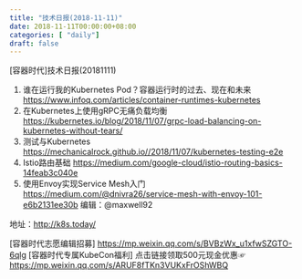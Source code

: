 ```yaml
--- 
title: "技术日报(2018-11-11)" 
date: 2018-11-11T00:00:00+08:00
categories: [ "daily"]
draft: false
---
```

[容器时代]技术日报(20181111)

1. 谁在运行我的Kubernetes Pod？容器运行时的过去、现在和未来 https://www.infoq.com/articles/container-runtimes-kubernetes
2. 在Kubernetes上使用gRPC无痛负载均衡 https://kubernetes.io/blog/2018/11/07/grpc-load-balancing-on-kubernetes-without-tears/
3. 测试与Kubernetes https://mechanicalrock.github.io//2018/11/07/kubernetes-testing-e2e
4. Istio路由基础 https://medium.com/google-cloud/istio-routing-basics-14feab3c040e
5. 使用Envoy实现Service Mesh入门 https://medium.com/@dnivra26/service-mesh-with-envoy-101-e6b2131ee30b
编辑：@maxwell92

地址：http://k8s.today/

[容器时代志愿编辑招募] https://mp.weixin.qq.com/s/BVBzWx_u1xfwSZGTO-6qlg
[容器时代专属KubeCon福利] 点击链接领取500元现金优惠☞ https://mp.weixin.qq.com/s/ARUF8fTKn3VUKxFrOShWBQ
